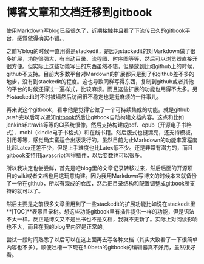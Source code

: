 
博客文章和文档迁移到gitbook
======

使用Markdown写blog已经很久了，近期接触并且看了下流传已久的[gitbook](//gitbook.com)平台，感觉做得确实不错。、

之前写blog的时候一直用得是stackedit，是因为stackedit的对Markdown做了很多扩展，功能很强大，有自动目录、流程图、时序图等等，然后可以浏览器直接开很方便。但实际上这些功能写出的东西虽然不错，但是放到比如github上的时候，github不支持。目前大多数平台对Mardown的扩展都只是到了和github差不多的地步，没有到stackedit的程度。这也导致同样写得东西，复制到github或者其他的平台的时候还得过一遍样式，比较麻烦。而且这些扩展的功能也用得不太多。另外stackedit时不时被墙然后访问很不稳定也是挺麻烦的一件事儿。

再来说这个gitbook，看中他是觉得它做了一个可持续集成的功能。就是github *push*完以后可以通知[gitbook](//gitbook.com)然后让gitbook自动构建文档内容。这点和比如jenkins和travis等等的CI系统很像。然后支持构建成pdf、epub（开源电子书格式）、mobi（kindle电子书格式）和在线书籍。然后版式也挺漂亮，还支持模板，引用等等，感觉确实蛮适合出版发行的。虽然目前为止Markdown的功能丰富程度比起Latex还差不少，但是上手难度也比Latex低不少。还是非常有潜力的，而且gitbook支持用javascript写得插件，以后变数也可以很多。

所以我决定也尝尝鲜，首先是吧blog里的文章记录转移过来，然后后面的开源项目的wiki或者文档也用这玩意构建。因为我用Markdown写博文的时候本来就备份了一份在github，所以有现成的仓库，然后把目录结构和配置调整成gitbook所支持的就可以了。

然后主要是之前很多文章里用到了一些stackedit的扩展功能比如说在stackedit里**[TOC]**表示目录树。想这些功能gitbook里有插件提供一样的功能，但是语法不太一样。反正是博文又不是出书也不是文档，我就不更新了。实际上对阅读影响也不大，而且在我的blog里内容是正常的。

尝试一段时间熟悉了以后可以在这上面再去写各种文档（其实大致看了一下很简单内容也不多）。顺便吐槽一下现在5.0beta的gitbook的编辑器真不好用，虽然很好看。